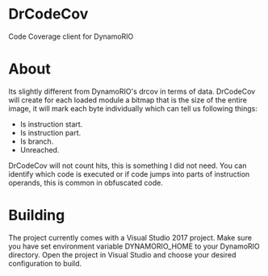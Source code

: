 # DrCodeCov
Code Coverage client for DynamoRIO

# About
Its slightly different from DynamoRIO's drcov in terms of data. DrCodeCov will create for each loaded module a bitmap that is the size of the entire image, it will mark each byte individually which can tell us following things:
- Is instruction start.
- Is instruction part.
- Is branch.
- Unreached.

DrCodeCov will not count hits, this is something I did not need. You can identify which code is executed or if code jumps into parts of instruction operands, this is common in obfuscated code.

# Building
The project currently comes with a Visual Studio 2017 project. Make sure you have set environment variable DYNAMORIO_HOME to your DynamoRIO directory. Open the project in Visual Studio and choose your desired configuration to build. 

